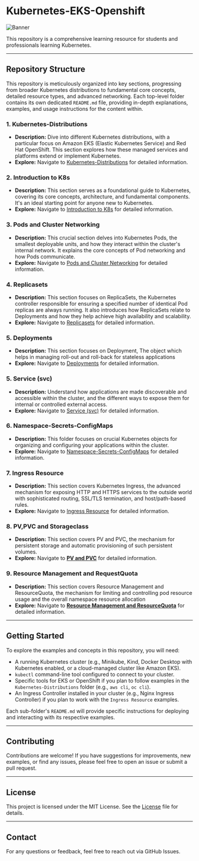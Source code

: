 # Kubernetes-EKS-Openshift
<img src="https://github.com/bhuvan-raj/Kubernetes-Openshift-Zero-to-Hero/blob/main/assets/k8s.jpg" alt="Banner" />

This repository is a comprehensive learning resource for students and professionals learning Kubernetes.

---

## Repository Structure

This repository is meticulously organized into key sections, progressing from broader Kubernetes distributions to fundamental core concepts, detailed resource types, and advanced networking. Each top-level folder contains its own dedicated `README.md` file, providing in-depth explanations, examples, and usage instructions for the content within.

### 1. Kubernetes-Distributions
* **Description:** Dive into different Kubernetes distributions, with a particular focus on Amazon EKS (Elastic Kubernetes Service) and Red Hat OpenShift. This section explores how these managed services and platforms extend or implement Kubernetes.
* **Explore:** Navigate to [Kubernetes-Distributions](./Kubernetes-Distributions/) for detailed information.

### 2. Introduction to K8s
* **Description:** This section serves as a foundational guide to Kubernetes, covering its core concepts, architecture, and fundamental components. It's an ideal starting point for anyone new to Kubernetes.
* **Explore:** Navigate to [Introduction to K8s](./Introduction%20to%20K8s/) for detailed information.

### 3. Pods and Cluster Networking
* **Description:** This crucial section delves into Kubernetes Pods, the smallest deployable units, and how they interact within the cluster's internal network. It explains the core concepts of Pod networking and how Pods communicate.
* **Explore:** Navigate to [Pods and Cluster Networking](./Pods%20and%20Cluster%20Networking/) for detailed information.

### 4. Replicasets
* **Description:** This section focuses on ReplicaSets, the Kubernetes controller responsible for ensuring a specified number of identical Pod replicas are always running. It also introduces how ReplicaSets relate to Deployments and how they help achieve high availability and scalability.
* **Explore:** Navigate to [Replicasets](./Replicasets/)  for detailed information.

### 5. Deployments
* **Description:** This section focuses on Deployment, The object which helps in managing roll-out and roll-back for stateless applications
* **Explore:** Navigate to [Deployments](./Deployment/)  for detailed information.


### 5. Service (svc)
* **Description:** Understand how applications are made discoverable and accessible within the cluster, and the different ways to expose them for internal or controlled external access.
* **Explore:** Navigate to [Service (svc)](./Service%20(svc)/) for detailed information.

### 6. Namespace-Secrets-ConfigMaps
* **Description:** This folder focuses on crucial Kubernetes objects for organizing and configuring your applications within the cluster.
* **Explore:** Navigate to [Namespace-Secrets-ConfigMaps](./Namespace-Secrets-ConfigMaps/) for detailed information.

### 7. Ingress Resource
* **Description:** This section covers Kubernetes Ingress, the advanced mechanism for exposing HTTP and HTTPS services to the outside world with sophisticated routing, SSL/TLS termination, and host/path-based rules.
* **Explore:** Navigate to [Ingress Resource](./Ingress%20Resource/) for detailed information.

### 8. PV,PVC and Storageclass
* **Description:** This section covers PV and PVC, the mechanism for persistent storage and automatic provisioning of such persistent volumes.
* **Explore:** Navigate to [**PV and PVC**](./Persistant%20Volume%20and%20PVC/) for detailed information.

### 9. Resource Management and RequestQuota
* **Description:** This section covers Resource Management and ResourceQuota, the mechanism for limiting and controlling pod resource usage and the overall namespace resource allocation
* **Explore:** Navigate to [**Resource Management and ResourceQuota**](./Resource%20Management%20and%20Resource%20Quota/) for detailed information.


---

## Getting Started

To explore the examples and concepts in this repository, you will need:

* A running Kubernetes cluster (e.g., Minikube, Kind, Docker Desktop with Kubernetes enabled, or a cloud-managed cluster like Amazon EKS).
* `kubectl` command-line tool configured to connect to your cluster.
* Specific tools for EKS or OpenShift if you plan to follow examples in the `Kubernetes-Distributions` folder (e.g., `aws cli`, `oc cli`).
* An Ingress Controller installed in your cluster (e.g., Nginx Ingress Controller) if you plan to work with the `Ingress Resource` examples.

Each sub-folder's `README.md` will provide specific instructions for deploying and interacting with its respective examples.

---

## Contributing

Contributions are welcome! If you have suggestions for improvements, new examples, or find any issues, please feel free to open an issue or submit a pull request.

---

## License

This project is licensed under the MIT License. See the [License](./LICENSE) file for details.

---

## Contact

For any questions or feedback, feel free to reach out via GitHub Issues.
